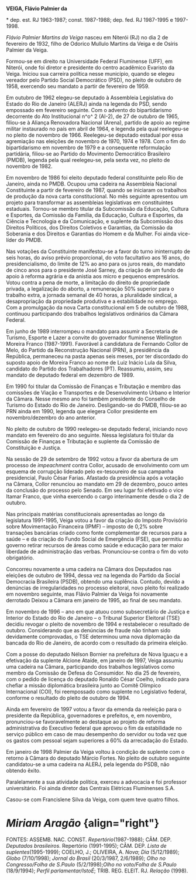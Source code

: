 **VEIGA, Flávio Palmier da**

\* dep. est. RJ 1963-1987; const. 1987-1988; dep. fed. RJ 1987-1995 e
1997-1998.

*Flávio Palmier Martins da Veiga* nasceu em Niterói (RJ) no dia 2 de
fevereiro de 1932, filho de Odorico Mullulo Martins da Veiga e de Osíris
Palmier da Veiga.

Formou-se em direito na Universidade Federal Fluminense (UFF), em
Niterói, onde foi diretor e presidente do centro acadêmico Evaristo da
Veiga. Iniciou sua carreira política nesse município, quando se elegeu
vereador pelo Partido Social Democrático (PSD), no pleito de outubro de
1958, exercendo seu mandato a partir de fevereiro de 1959.

Em outubro de 1962 elegeu-se deputado à Assembleia Legislativa do Estado
do Rio de Janeiro (ALERJ) ainda na legenda do PSD, sendo empossado em
fevereiro seguinte. Com o advento do bipartidarismo decorrente do Ato
Institucional n^o^ 2 (AI-2), de 27 de outubro de 1965, filiou-se à
Aliança Renovadora Nacional (Arena), partido de apoio ao regime militar
instaurado no país em abril de 1964, e legenda pela qual reelegeu-se no
pleito de novembro de 1966. Reelegeu-se deputado estadual por essa
agremiação nas eleições de novembro de 1970, 1974 e 1978. Com o fim do
bipartidarismo em novembro de 1979 e a consequente reformulação
partidária, filiou-se ao Partido do Movimento Democrático Brasileiro
(PMDB), legenda pela qual reelegeu-se, pela sexta vez, no pleito de
novembro de 1982.

Em novembro de 1986 foi eleito deputado federal constituinte pelo Rio de
Janeiro, ainda no PMDB. Ocupou uma cadeira na Assembleia Nacional
Constituinte a partir de fevereiro de 1987, quando se iniciaram os
trabalhos de produção da nova carta constitucional. No mês seguinte
apresentou um projeto para transformar as assembleias legislativas em
constituintes estaduais. Tornou-se membro titular da Subcomissão da
Educação, Cultura e Esportes, da Comissão da Família, da Educação,
Cultura e Esportes, da Ciência e Tecnologia e da Comunicação, e suplente
da Subcomissão dos Direitos Políticos, dos Direitos Coletivos e
Garantias, da Comissão da Soberania e dos Direitos e Garantias do Homem
e da Mulher. Foi ainda vice-líder do PMDB.

Nas votações da Constituinte manifestou-se a favor do turno ininterrupto
de seis horas, do aviso prévio proporcional, do voto facultativo aos 16
anos, do presidencialismo, do limite de 12% ao ano para os juros reais,
do mandato de cinco anos para o presidente José Sarney, da criação de um
fundo de apoio à reforma agrária e da anistia aos micro e pequenos
empresários. Votou contra a pena de morte, a limitação do direito de
propriedade privada, a legalização do aborto, a remuneração 50% superior
para o trabalho extra, a jornada semanal de 40 horas, a pluralidade
sindical, a desapropriação da propriedade produtiva e a estabilidade no
emprego. Com a promulgação da nova Carta constitucional em 5 de outubro
de 1988, continuou participando dos trabalhos legislativos ordinários da
Câmara Federal.

Em junho de 1989 interrompeu o mandato para assumir a Secretaria de
Turismo, Esporte e Lazer a convite do governador fluminense Wellington
Moreira Franco (1987-1991). Favorável à candidatura de Fernando Collor
de Melo, do Partido da Reconstrução Nacional (PRN), à presidência da
República, permaneceu na pasta apenas seis meses, por ter discordado do
suposto apoio de Moreira Franco ao nome de Luiz Inácio Lula da Silva,
candidato do Partido dos Trabalhadores (PT). Reassumiu, assim, seu
mandato de deputado federal em dezembro de 1989.

Em 1990 foi titular da Comissão de Finanças e Tributação e membro das
comissões de Viação e Transportes e de Desenvolvimento Urbano e Interior
da Câmara. Nesse mesmo ano foi também presidente do Conselho de Turismo
do Estado do Rio de Janeiro. Desligando-se do PMDB, filiou-se ao PRN
ainda em 1990, legenda que elegera Collor presidente em
novembro/dezembro do ano anterior.

No pleito de outubro de 1990 reelegeu-se deputado federal, iniciando
novo mandato em fevereiro do ano seguinte. Nessa legislatura foi titular
da Comissão de Finanças e Tributação e suplente da Comissão de
Constituição e Justiça.

Na sessão de 29 de setembro de 1992 votou a favor da abertura de um
processo de *impeachment* contra Collor, acusado de envolvimento com um
esquema de corrupção liderado pelo ex-tesoureiro de sua campanha
presidencial, Paulo César Farias. Afastado da presidência após a votação
na Câmara, Collor renunciou ao mandato em 29 de dezembro, pouco antes da
conclusão do processo pelo Senado. Em seu lugar foi efetivado o vice
Itamar Franco, que vinha exercendo o cargo interinamente desde o dia 2
de outubro.

Nas principais matérias constitucionais apresentadas ao longo da
legislatura 1991-1995, Veiga votou a favor da criação do Imposto
Provisório sobre Movimentação Financeira (IPMF) – imposto de 0,2% sobre
transações bancárias criado como fonte complementar de recursos para a
saúde – e da criação do Fundo Social de Emergência (FSE), que permitiu
ao governo retirar recursos de áreas como saúde e educação para ter
maior liberdade de administração das verbas. Pronunciou-se contra o fim
do voto obrigatório.

Concorreu novamente a uma cadeira na Câmara dos Deputados nas eleições
de outubro de 1994, dessa vez na legenda do Partido da Social Democracia
Brasileira (PSDB), obtendo uma suplência. Contudo, devido a denúncias de
irregularidades no processo eleitoral, novo pleito foi realizado em
novembro seguinte, mas Flávio Palmier da Veiga foi novamente derrotado
Deixou a Câmara em janeiro de 1995, ao final de seu mandato.

Em novembro de 1996 – ano em que atuou como subsecretário de Justiça e
Interior do Estado do Rio de Janeiro – o Tribunal Superior Eleitoral
(TSE) decidiu revogar o pleito de novembro de 1994 e restabelecer o
resultado de outubro. Considerando que as denúncias de fraude não tinham
sido devidamente comprovadas, o TSE determinou uma nova diplomação da
bancada do Rio de Janeiro, de acordo com o resultado da primeira
eleição.

Com a posse do deputado Nélson Bornier na prefeitura de Nova Iguaçu e a
efetivação da suplente Alcione Ataíde, em janeiro de 1997, Veiga assumiu
uma cadeira na Câmara, participando dos trabalhos legislativos como
membro da Comissão de Defesa do Consumidor. No dia 25 de fevereiro, com
o pedido de licença do deputado Ronaldo César Coelho, indicado para
chefiar a missão diplomática brasileira junto ao Comitê Olímpico
Internacional (COI), foi reempossado como suplente no Legislativo
federal, conforme o resultado do pleito de outubro de 1994.

Ainda em fevereiro de 1997 votou a favor da emenda da reeleição para o
presidente da República, governadores e prefeitos, e, em novembro,
pronunciou-se favoravelmente ao destaque ao projeto de reforma
administrativa do Executivo federal que aprovou o fim da estabilidade no
serviço público em caso de mau desempenho do servidor ou toda vez que os
gastos com pessoal sejam superiores a 60% da arrecadação do Estado.

Em janeiro de 1998 Palmier da Veiga voltou à condição de suplente com o
retorno à Câmara do deputado Márcio Fortes. No pleito de outubro
seguinte candidatou-se a uma cadeira na ALERJ, pela legenda do PSDB, não
obtendo êxito.

Paralelamente a sua atividade política, exerceu a advocacia e foi
professor universitário. Foi ainda diretor das Centrais Elétricas
Fluminenses S.A.

Casou-se com Francislene Silva da Veiga, com quem teve quatro filhos.

*Miriam Aragão* {align="right"}
===============

FONTES: ASSEMB. NAC. CONST. *Repertório*(1987-1988); CÂM. DEP.
*Deputados brasileiros*. Repertório (1991-1995); CÂM. DEP. *Lista de
suplentes*(1995-1999); COELHO, J.; OLIVEIRA, A. *Nova*; *Dia*
(5/12/1989); *Globo* (7/10/1998); *Jornal do Brasil* (20/3/1987,
2/6/1989); *Olho no Congresso/Folha de S.Paulo* (5/2/1998);*Olho no
voto/Folha de S.Paulo* (18/9/1994); *Perfil parlamentar/IstoÉ*; TRIB.
REG. ELEIT. RJ. *Relação* (1998).
